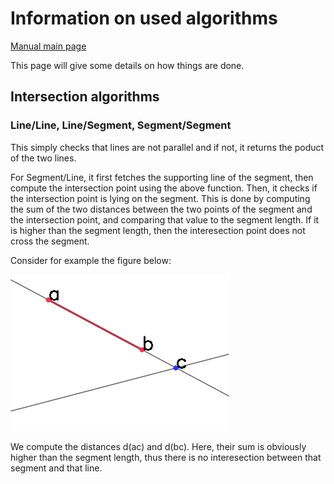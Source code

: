 # Information on used algorithms

[Manual main page](homog2d_manual.md)

This page will give some details on how things are done.

## Intersection algorithms

### Line/Line, Line/Segment, Segment/Segment

This simply checks that lines are not parallel and if not, it returns the poduct of the two lines.

For Segment/Line, it first fetches the supporting line of the segment, then compute the intersection point using the above function.
Then, it checks if the intersection point is lying on the segment.
This is done by computing the sum of the two distances between the two points of the segment and the intersection point, and comparing that value to the segment length.
If it is higher than the segment length, then the interesection point does not cross the segment.

Consider for example the figure below:

![Example of line/segment intersection](img/segment_intersect_1.png)

We compute the distances d(ac) and d(bc).
Here, their sum is obviously higher than the segment length, thus there is no interesection between that segment and that line.
